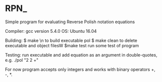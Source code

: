 # RPN_
Simple program for evaluating Reverse Polish notation equations

Compiler: gcc version 5.4.0
OS: Ubuntu 16.04

Building:
$ make \n
to build executable pol
$ make clean
to delete executable and object filesW
$make test
run some test of program

Testing:
run executable and add equation as an argument in double-quotes, e.g. ./pol "2 2 +"

For now program accepts only integers and works with binary operators +, -, *.
